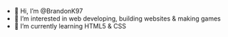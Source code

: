 - 👋 Hi, I’m @BrandonK97
- 👀 I’m interested in web developing, building websites & making games
- 🌱 I’m currently learning HTML5 & CSS

<!---
BrandonK97/BrandonK97 is a ✨ special ✨ repository because its `README.md` (this file) appears on your GitHub profile.
You can click the Preview link to take a look at your changes.
--->
